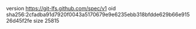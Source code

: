 version https://git-lfs.github.com/spec/v1
oid sha256:2cfadba91d7920f0043a5170679e9e6235ebb318bfdde629b66e91526d45f2fe
size 25815

